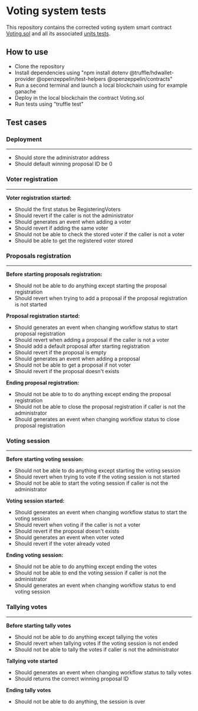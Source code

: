 # Voting system tests

This repository contains the corrected voting system smart contract [Voting.sol](https://github.com/AlexScotte/TruffleTest/blob/master/contracts/Voting.sol)  and all its associated [units tests](https://github.com/AlexScotte/TruffleTest/blob/master/test/votingTests.js).

## How to use

- Clone the repository
- Install dependencies using "npm install dotenv @truffle/hdwallet-provider @openzeppelin/test-helpers @openzeppelin/contracts"
- Run a second terminal and launch a local blockchain using for example ganache
- Deploy in the local blockchain the contract Voting.sol
- Run tests using "truffle test"

## Test cases


### Deployment
***
* Should store the administrator address
* Should default winning proposal ID be 0

### Voter registration
***

**Voter registration started:**

* Should the first status be RegisteringVoters
* Should revert if the caller is not the administrator
* Should generates an event when adding a voter
* Should revert if adding the same voter
* Should not be able to check the stored voter if the caller is not a voter
* Should be able to get the registered voter stored

### Proposals registration
***

**Before starting proposals registration:**
* Should not be able to do anything except starting the proposal registration
* Should revert when trying to add a proposal if the proposal registration is not started

**Proposal registration started:**
* Should generates an event when changing workflow status to start proposal registration
* Should revert when adding a proposal if the caller is not a voter
* Should add a default proposal after starting registration
* Should revert if the proposal is empty
* Should generates an event when adding a proposal
* Should not be able to get a proposal if not voter
* Should revert if the proposal doesn't exists

**Ending proposal registration:**
* Should not be able to to do anything except ending the proposal registration
* Should not be able to close the proposal registration if caller is not the administrator
* Should generates an event when changing workflow status to close proposal registration


### Voting session
***

**Before starting voting session:**

* Should not be able to do anything except starting the voting session
* Should revert when trying to vote if the voting session is not started
* Should not be able to start the voting session if caller is not the administrator


**Voting session started:**
* Should generates an event when changing workflow status to start the voting session
* Should revert when voting if the caller is not a voter
* Should revert if the proposal doesn't exists
* Should generates an event when voter voted
* Should revert if the voter already voted

**Ending voting session:**

* Should not be able to do anything except ending the votes
* Should not be able to end the voting session if caller is not the administrator
* Should generates an event when changing workflow status to end voting session


### Tallying votes
***

**Before starting tally votes**

* Should not be able to do anything except tallying the votes
* Should revert when tallying votes if the voting session is not ended
* Should not be able to tally the votes if caller is not the administrator


**Tallying vote started**

* Should generates an event when changing workflow status to tally votes
* Should returns the correct winning proposal ID

**Ending tally votes**

* Should not be able to do anything, the session is over
